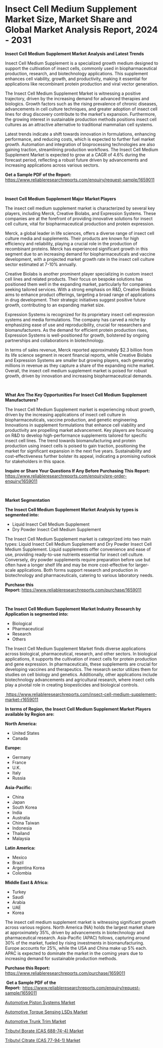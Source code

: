 <p><h1>Insect Cell Medium Supplement Market Size, Market Share and Global Market Analysis Report, 2024 - 2031</h1></p><p><strong>Insect Cell Medium Supplement Market Analysis and Latest Trends</strong></p>
<p><p>Insect Cell Medium Supplement is a specialized growth medium designed to support the cultivation of insect cells, commonly used in biopharmaceutical production, research, and biotechnology applications. This supplement enhances cell viability, growth, and productivity, making it essential for applications like recombinant protein production and viral vector generation.</p><p>The Insect Cell Medium Supplement Market is witnessing a positive trajectory, driven by the increasing demand for advanced therapies and biologics. Growth factors such as the rising prevalence of chronic diseases, advancements in cell culture techniques, and greater adoption of insect cell lines for drug discovery contribute to the market's expansion. Furthermore, the growing interest in sustainable production methods positions insect cell cultures as an attractive alternative to traditional mammalian cell systems.</p><p>Latest trends indicate a shift towards innovation in formulations, enhancing performance, and reducing costs, which is expected to further fuel market growth. Automation and integration of bioprocessing technologies are also gaining traction, streamlining production workflows. The Insect Cell Medium Supplement Market is expected to grow at a CAGR of 4.6% during the forecast period, reflecting a robust future driven by advancements and increasing applications across various sectors.</p></p>
<p><strong>Get a Sample PDF of the Report:&nbsp;</strong> <a href="https://www.reliableresearchreports.com/enquiry/request-sample/1659011?utm_campaign=12&utm_medium=2&utm_source=Github&utm_content=ia&utm_term=12102024&utm_id=insect-cell-medium-supplement">https://www.reliableresearchreports.com/enquiry/request-sample/1659011</a></p>
<p>&nbsp;</p>
<p><strong>Insect Cell Medium Supplement Major Market Players</strong></p>
<p><p>The insect cell medium supplement market is characterized by several key players, including Merck, Creative Biolabs, and Expression Systems. These companies are at the forefront of providing innovative solutions for insect cell culture, vital for biopharmaceutical production and protein expression.</p><p>Merck, a global leader in life sciences, offers a diverse range of insect cell culture media and supplements. Their products are known for high efficiency and reliability, playing a crucial role in the production of recombinant proteins. Merck has experienced significant growth in this segment due to an increasing demand for biopharmaceuticals and vaccine development, with a projected market growth rate in the insect cell culture sector estimated at 7-10% annually.</p><p>Creative Biolabs is another prominent player specializing in custom insect cell lines and related products. Their focus on bespoke solutions has positioned them well in the expanding market, particularly for companies seeking tailored services. With a strong emphasis on R&D, Creative Biolabs aims to enhance product offerings, targeting a broad range of applications in drug development. Their strategic initiatives suggest positive future growth, contributing to an expanding market size.</p><p>Expression Systems is recognized for its proprietary insect cell expression systems and media formulations. The company has carved a niche by emphasizing ease of use and reproducibility, crucial for researchers and biomanufacturers. As the demand for efficient protein production rises, Expression Systems is well-positioned for growth, bolstered by ongoing partnerships and collaborations in biotechnology.</p><p>In terms of sales revenue, Merck reported approximately $2.3 billion from its life science segment in recent financial reports, while Creative Biolabs and Expression Systems are smaller but growing players, each generating millions in revenue as they capture a share of the expanding niche market. Overall, the insect cell medium supplement market is poised for robust growth, driven by innovation and increasing biopharmaceutical demands.</p></p>
<p>&nbsp;</p>
<p><strong>What Are The Key Opportunities For Insect Cell Medium Supplement Manufacturers?</strong></p>
<p><p>The Insect Cell Medium Supplement market is experiencing robust growth, driven by the increasing applications of insect cell culture in biopharmaceuticals, vaccine production, and genetic engineering. Innovations in supplement formulations that enhance cell viability and productivity are propelling market advancement. Key players are focusing on R&D to develop high-performance supplements tailored for specific insect cell lines. The trend towards biomanufacturing and protein production using insect cells is poised to gain traction, positioning the market for significant expansion in the next five years. Sustainability and cost-effectiveness further bolster its appeal, indicating a promising outlook for stakeholders in this space.</p></p>
<p><strong>Inquire or Share Your Questions If Any Before Purchasing This Report:</strong> <a href="https://www.reliableresearchreports.com/enquiry/pre-order-enquiry/1659011?utm_campaign=12&utm_medium=2&utm_source=Github&utm_content=ia&utm_term=12102024&utm_id=insect-cell-medium-supplement">https://www.reliableresearchreports.com/enquiry/pre-order-enquiry/1659011</a></p>
<p>&nbsp;</p>
<p><strong>Market Segmentation</strong></p>
<p><strong>The Insect Cell Medium Supplement Market Analysis by types is segmented into:</strong></p>
<p><ul><li>Liquid Insect Cell Medium Supplement</li><li>Dry Powder Insect Cell Medium Supplement</li></ul></p>
<p><p>The Insect Cell Medium Supplement market is categorized into two main types: Liquid Insect Cell Medium Supplement and Dry Powder Insect Cell Medium Supplement. Liquid supplements offer convenience and ease of use, providing ready-to-use nutrients essential for insect cell culture. Conversely, dry powder supplements require preparation before use but often have a longer shelf life and may be more cost-effective for larger-scale applications. Both forms support research and production in biotechnology and pharmaceuticals, catering to various laboratory needs.</p></p>
<p><strong>Purchase this Report:&nbsp;</strong><a href="https://www.reliableresearchreports.com/purchase/1659011?utm_campaign=12&utm_medium=2&utm_source=Github&utm_content=ia&utm_term=12102024&utm_id=insect-cell-medium-supplement">https://www.reliableresearchreports.com/purchase/1659011</a></p>
<p>&nbsp;</p>
<p><strong>The Insect Cell Medium Supplement Market Industry Research by Application is segmented into:</strong></p>
<p><ul><li>Biological</li><li>Pharmaceutical</li><li>Research</li><li>Others</li></ul></p>
<p><p>The Insect Cell Medium Supplement Market finds diverse applications across biological, pharmaceutical, research, and other sectors. In biological applications, it supports the cultivation of insect cells for protein production and gene expression. In pharmaceuticals, these supplements are crucial for developing vaccines and therapeutics. The research sector utilizes them for studies on cell biology and genetics. Additionally, other applications include biotechnology advancements and agricultural research, where insect cells play a pivotal role in creating biopesticides and biological controls.</p></p>
<p><a href="https://www.reliableresearchreports.com/insect-cell-medium-supplement-market-r1659011?utm_campaign=12&utm_medium=2&utm_source=Github&utm_content=ia&utm_term=12102024&utm_id=insect-cell-medium-supplement">&nbsp;https://www.reliableresearchreports.com/insect-cell-medium-supplement-market-r1659011</a></p>
<p><strong>In terms of Region, the Insect Cell Medium Supplement Market Players available by Region are:</strong></p>
<p>
    <p> <strong> North America: </strong>
        <ul>
            <li>United States</li>
            <li>Canada</li>
        </ul>
        </p> 
    <p> <strong> Europe: </strong>
        <ul>
            <li>Germany</li>
            <li>France</li>
            <li>U.K.</li>
            <li>Italy</li>
            <li>Russia</li>
        </ul>
        </p> 
    <p> <strong> Asia-Pacific: </strong>
        <ul>
            <li>China</li>
            <li>Japan</li>
            <li>South Korea</li>
            <li>India</li>
            <li>Australia</li>
            <li>China Taiwan</li>
            <li>Indonesia</li>
            <li>Thailand</li>
            <li>Malaysia</li>
        </ul>
        </p> 
    <p> <strong> Latin America: </strong>
        <ul>
            <li>Mexico</li>
            <li>Brazil</li>
            <li>Argentina Korea</li>
            <li>Colombia</li>
        </ul>
        </p> 
    <p> <strong> Middle East & Africa: </strong>
        <ul>
            <li>Turkey</li>
            <li>Saudi</li>
            <li>Arabia</li>
            <li>UAE</li>
            <li>Korea</li>
        </ul>
    </p>
    </p>
<p><p>The insect cell medium supplement market is witnessing significant growth across various regions. North America (NA) holds the largest market share at approximately 35%, driven by advancements in biotechnology and pharmaceutical research. Asia-Pacific (APAC) follows, capturing around 30% of the market, fueled by rising investments in biomanufacturing. Europe accounts for 25%, while the USA and China make up 5% each. APAC is expected to dominate the market in the coming years due to increasing demand for sustainable production methods.</p></p>
<p><strong>Purchase this Report: </strong><a href="https://www.reliableresearchreports.com/purchase/1659011?utm_campaign=12&utm_medium=2&utm_source=Github&utm_content=ia&utm_term=12102024&utm_id=insect-cell-medium-supplement">https://www.reliableresearchreports.com/purchase/1659011</a></p>
<p>&nbsp;<strong>Get a Sample PDF of the Report:&nbsp;&nbsp;</strong><a href="https://www.reliableresearchreports.com/enquiry/request-sample/1659011?utm_campaign=12&utm_medium=2&utm_source=Github&utm_content=ia&utm_term=12102024&utm_id=insect-cell-medium-supplement">https://www.reliableresearchreports.com/enquiry/request-sample/1659011</a></p>
<p><strong></strong></p>
<p><p><a href="https://www.linkedin.com/pulse/global-automotive-piston-systems-industry-analysis-report-njlyf?utm_campaign=12&utm_medium=2&utm_source=Github&utm_content=ia&utm_term=12102024&utm_id=insect-cell-medium-supplement">Automotive Piston Systems Market</a></p><p><a href="https://github.com/pinesamshigoz/Market-Research-Report-List-1/blob/main/automotive-torque-sensing-lsds-market.md?utm_campaign=12&utm_medium=2&utm_source=Github&utm_content=ia&utm_term=12102024&utm_id=insect-cell-medium-supplement">Automotive Torque Sensing LSDs Market</a></p><p><a href="https://github.com/roydonhol47/Market-Research-Report-List-1/blob/main/automotive-trunk-trim-market.md?utm_campaign=12&utm_medium=2&utm_source=Github&utm_content=ia&utm_term=12102024&utm_id=insect-cell-medium-supplement">Automotive Trunk Trim Market</a></p><p><a href="https://www.linkedin.com/pulse/exploring-tributyl-borate-cas-688-74-4-market-dynamics-7eemf?utm_campaign=12&utm_medium=2&utm_source=Github&utm_content=ia&utm_term=12102024&utm_id=insect-cell-medium-supplement">Tributyl Borate (CAS 688-74-4) Market</a></p><p><a href="https://www.linkedin.com/pulse/tributyl-citrate-cas-77-94-1-market-evolution-future-vqngf?utm_campaign=12&utm_medium=2&utm_source=Github&utm_content=ia&utm_term=12102024&utm_id=insect-cell-medium-supplement">Tributyl Citrate (CAS 77-94-1) Market</a></p></p>